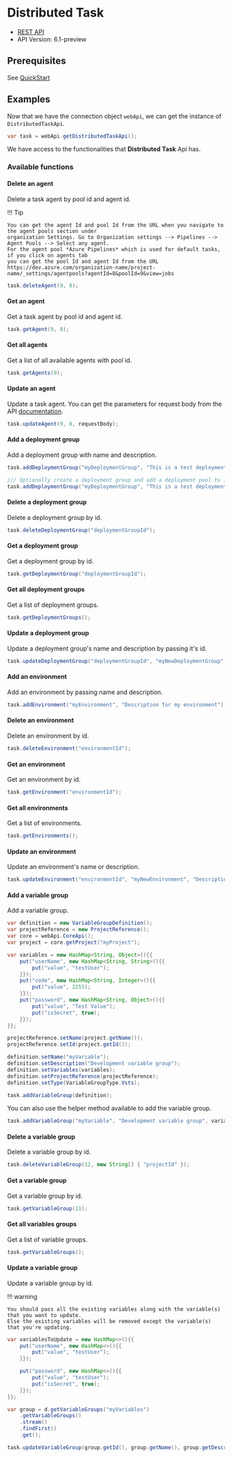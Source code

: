 # Distributed Task

- [REST API](https://docs.microsoft.com/en-us/rest/api/azure/devops/distributedtask/?view=azure-devops-rest-6.1)
- API Version: 6.1-preview

## Prerequisites

See [QuickStart](quickstart.md)

## Examples

Now that we have the connection object `webApi`, we can get the instance of `DistributedTaskApi`.

```java
var task = webApi.getDistributedTaskApi();
```

We have access to the functionalities that **Distributed Task** Api has.

### Available functions

#### Delete an agent

Delete a task agent by pool id and agent id.

!!! Tip

    You can get the agent Id and pool Id from the URL when you navigate to the agent pools section under
    organization Settings. Go to Organization settings --> Pipelines --> Agent Pools --> Select any agent.
    For the agent pool *Azure Pipelines* which is used for default tasks, if you click on agents tab
    you can get the pool Id and agent Id from the URL
    https://dev.azure.com/organization-name/project-name/_settings/agentpools?agentId=8&poolId=9&view=jobs

```java
task.deleteAgent(9, 8);
```

#### Get an agent

Get a task agent by pool id and agent id.

```java
task.getAgent(9, 8);
```

#### Get all agents

Get a list of all available agents with pool id.

```java
task.getAgents(9);
```

#### Update an agent

Update a task agent. You can get the parameters for request body from the API [documentation](https://docs.microsoft.com/en-us/rest/api/azure/devops/distributedtask/agents/update?view=azure-devops-rest-6.1#request-body).

```java
task.updateAgent(9, 8, requestBody);
```

#### Add a deployment group

Add a deployment group with name and description.

```java
task.addDeploymentGroup("myDeploymentGroup", "This is a test deployment group");

/// Optionally create a deployment group and add a deployment pool to it
task.addDeploymentGroup("myDeploymentGroup", "This is a test deployment group", 9);
```

#### Delete a deployment group

Delete a deployment group by id.

```java
task.deleteDeploymentGroup("deploymentGroupId");
```

#### Get a deployment group

Get a deployment group by id.

```java
task.getDeploymentGroup("deploymentGroupId");
```

#### Get all deployment groups

Get a list of deployment groups.

```java
task.getDeploymentGroups();
```

#### Update a deployment group

Update a deployment group's name and description by passing it's id.

```java
task.updateDeploymentGroup("deploymentGroupId", "myNewDeploymentGroup", "This is my new deployment group");
```

#### Add an environment

Add an environment by passing name and description.

```java
task.addEnvironment("myEnvironment", "Description for my environment");
```

#### Delete an environment

Delete an environment by id.

```java
task.deleteEnvironment("environmentId");
```

#### Get an environment

Get an environment by id.

```java
task.getEnvironment("environmentId");
```

#### Get all environments

Get a list of environments.

```java
task.getEnvironments();
```

#### Update an environment

Update an environment's name or description.

```java
task.updateEnvironment("environmentId", "myNewEnvironment", "Description for my new environment");
```

#### Add a variable group

Add a variable group.

```java
var definition = new VariableGroupDefinition();
var projectReference = new ProjectReference();
var core = webApi.CoreApi();
var project = core.getProject("myProject");

var variables = new HashMap<String, Object>(){{
    put("userName", new HashMap<String, String>(){{
        put("value", "testUser");
    }});
    put("code", new HashMap<String, Integer>(){{
        put("value", 2255);
    }});
    put("password", new HashMap<String, Object>(){{
        put("value", "Test Value");
        put("isSecret", true);
    }});
}};

projectReference.setName(project.getName());
projectReference.setId(project.getId());

definition.setName("myVariable");
definition.setDescription("Development variable group");
definition.setVariables(variables);
definition.setProjectReference(projectReference);
definition.setType(VariableGroupType.Vsts);

task.addVariableGroup(definition);
```

You can also use the helper method available to add the variable group.

```java
task.addVariableGroup("myVariable", "Development variable group", variables);
```

#### Delete a variable group

Delete a variable group by id.

```java
task.deleteVariableGroup(12, new String[] { "projectId" });
```

#### Get a variable group

Get a variable group by id.

```java
task.getVariableGroup(11);
```

#### Get all variables groups

Get a list of variable groups.

```java
task.getVariableGroups();
```

#### Update a variable group

Update a variable group by id.

!!! warning

    You should pass all the existing variables along with the variable(s) that you want to update.
    Else the existing variables will be removed except the variable(s) that you're updating.

```java
var variablesToUpdate = new HashMap<>(){{
    put("userName", new HashMap<>(){{
        put("value", "testUser");
    }});

    put("password", new HashMap<>(){{
        put("value", "testUser");
        put("isSecret", true);
    }});
}};

var group = d.getVariableGroups("myVariables")
    .getVariableGroups()
    .stream()
    .findFirst()
    .get();

task.updateVariableGroup(group.getId(), group.getName(), group.getDescription(), variablesToUpdate);
```